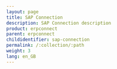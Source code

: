 ```yaml
---
layout: page
title: SAP Connection
description: SAP Connection description
product: erpconnect
parent: erpconnect
childidentifier: sap-connection
permalink: /:collection/:path
weight: 3
lang: en_GB
---
```

